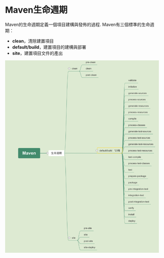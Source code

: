 # Maven生命週期

Maven的生命週期定義一個項目建構與發佈的過程. Maven有三個標準的生命週期：

- **clean**，清除建置項目
- **default/build**，建置項目的建構與部署
- **site**，建置項目文件的產出

![maven-0001](pic/maven-0001.png)

